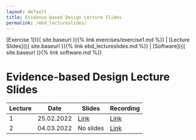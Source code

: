 ```yaml
---
layout: default
title: Evidence-based Design Lecture Slides
permalink: /ebd_lectureslides/
---
```


[Exercise 1]({{ site.baseurl }}{% link exercises/exercise1.md %}) | [Lecture Slides]({{ site.baseurl }}{% link ebd_lectureslides.md %}) | [Software]({{ site.baseurl }}{% link software.md %})

# Evidence-based Design Lecture Slides

| Lecture | Date       | Slides                                                      | Recording                                                   |
| ------- | ---------- | ----------------------------------------------------------- | ----------------------------------------------------------- |
|       1 | 25.02.2022 | [Link](https://polybox.ethz.ch/index.php/s/ulRM7VdTZGsb3lc) | [Link](https://polybox.ethz.ch/index.php/s/KeRecvRFOsInw2u) |
|       2 | 04.03.2022 | No slides                                                   | [Link](https://polybox.ethz.ch/index.php/s/Lcs8EdHLJVv6DC7) |

